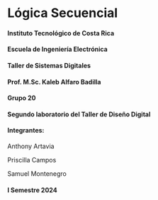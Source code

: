 # Lógica Secuencial


#### Instituto Tecnológico de Costa Rica
#### Escuela de Ingeniería Electrónica
#### Taller de Sistemas Digitales
#### Prof. M.Sc. Kaleb Alfaro Badilla
#### Grupo 20


#### Segundo laboratorio del Taller de Diseño Digital



#### Integrantes:
 Anthony Artavia
 
 Priscilla Campos
 
 Samuel Montenegro


#### I Semestre 2024
